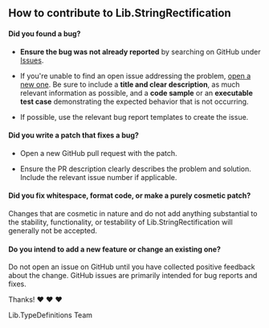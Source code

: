 ## How to contribute to Lib.StringRectification

#### **Did you found a bug?**

* **Ensure the bug was not already reported** by searching on GitHub under 
[Issues](https://github.com/dompiotr85/Lib.StringRectification/issues).

* If you're unable to find an open issue addressing the problem, 
[open a new one](https://github.com/dompiotr85/Lib.StringRectification/issues/new).
Be sure to include a **title and clear description**, as much relevant
information as possible, and a **code sample** or an **executable test case**
demonstrating the expected behavior that is not occurring.

* If possible, use the relevant bug report templates to create the issue.

#### **Did you write a patch that fixes a bug?**

* Open a new GitHub pull request with the patch.

* Ensure the PR description clearly describes the problem and solution. Include
the relevant issue number if applicable.

#### **Did you fix whitespace, format code, or make a purely cosmetic patch?**

Changes that are cosmetic in nature and do not add anything substantial to the
stability, functionality, or testability of Lib.StringRectification will generally
not be accepted.

#### **Do you intend to add a new feature or change an existing one?**

Do not open an issue on GitHub until you have collected positive feedback about
the change. GitHub issues are primarily intended for bug reports and fixes.

Thanks! :heart: :heart: :heart:

Lib.TypeDefinitions Team
